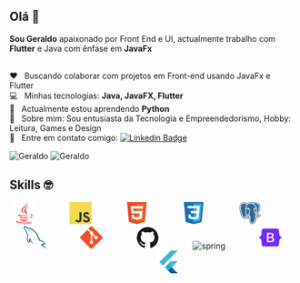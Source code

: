 ## Olá 👋

**Sou Geraldo** apaixonado por Front End e UI, actualmente trabalho com **Flutter** e Java com ênfase em **JavaFx**

 <br/> :heart: &nbsp; Buscando colaborar com projetos em Front-end usando JavaFx e Flutter
 <br/> :computer: &nbsp; Minhas tecnologias: **Java, JavaFX, Flutter** 
 <br/> :book: &nbsp; Actualmente estou aprendendo **Python**
 <br/> 💬  &nbsp; Sobre mim: Sou entusiasta da Tecnologia e Empreendedorismo, Hobby: Leitura, Games e Design
 <br/> :email: &nbsp; Entre em contato comigo: [![Linkedin Badge](https://img.shields.io/badge/-GeraldoQuende-blue?style=flat-square&logo=Linkedin&logoColor=white&link=https://www.linkedin.com/in/gquende/)](https://www.linkedin.com/in/gquende/) 
<p align="left">


<img align="center" src="https://github-readme-stats.vercel.app/api?username=gquende&show_icons=true&theme=graywhite" alt="Geraldo" />

<img align="center" src="https://github-readme-stats.vercel.app/api/top-langs/?username=gquende&layout=compact&hide=html" alt="Geraldo" />

</p>

## Skills :nerd_face:
<p align="center">
    <img height="40" src="https://raw.githubusercontent.com/devicons/devicon/master/icons/java/java-plain.svg">
    &nbsp;&nbsp;&nbsp;&nbsp;&nbsp;&nbsp;&nbsp;&nbsp;&nbsp;&nbsp;&nbsp;&nbsp;&nbsp;
    <img height="40" src="https://raw.githubusercontent.com/devicons/devicon/master/icons/javascript/javascript-original.svg">
    &nbsp;&nbsp;&nbsp;&nbsp;&nbsp;&nbsp;&nbsp;&nbsp;&nbsp;&nbsp;&nbsp;&nbsp;&nbsp;
    <img height="40" src="https://raw.githubusercontent.com/devicons/devicon/master/icons/html5/html5-original.svg">
    &nbsp;&nbsp;&nbsp;&nbsp;&nbsp;&nbsp;&nbsp;&nbsp;&nbsp;&nbsp;&nbsp;&nbsp;&nbsp;
    <img height="40" src="https://raw.githubusercontent.com/devicons/devicon/master/icons/css3/css3-original.svg">
    &nbsp;&nbsp;&nbsp;&nbsp;&nbsp;&nbsp;&nbsp;&nbsp;&nbsp;&nbsp;&nbsp;&nbsp;&nbsp;
    <img height="40" src="https://raw.githubusercontent.com/devicons/devicon/master/icons/postgresql/postgresql-plain.svg">
    &nbsp;&nbsp;&nbsp;&nbsp;&nbsp;&nbsp;&nbsp;&nbsp;&nbsp;&nbsp;&nbsp;&nbsp;&nbsp;
    <img height="40" src="https://raw.githubusercontent.com/devicons/devicon/master/icons/mysql/mysql-original.svg">
     &nbsp;&nbsp;&nbsp;&nbsp;&nbsp;&nbsp;&nbsp;&nbsp;&nbsp;&nbsp;&nbsp;&nbsp;&nbsp;
    <img height="40" src="https://raw.githubusercontent.com/devicons/devicon/master/icons/git/git-original.svg">
    &nbsp;&nbsp;&nbsp;&nbsp;&nbsp;&nbsp;&nbsp;&nbsp;&nbsp;&nbsp;&nbsp;&nbsp;&nbsp;
    <img height="40" src="https://raw.githubusercontent.com/devicons/devicon/master/icons/github/github-original.svg">
    &nbsp;&nbsp;&nbsp;&nbsp;&nbsp;&nbsp;&nbsp;&nbsp;&nbsp;&nbsp;&nbsp;&nbsp;&nbsp;
    <img height="40" src="https://www.vectorlogo.zone/logos/springio/springio-icon.svg" alt="spring" >
    &nbsp;&nbsp;&nbsp;&nbsp;&nbsp;&nbsp;&nbsp;&nbsp;&nbsp;&nbsp;&nbsp;&nbsp;&nbsp;
    <img height="40" src="https://raw.githubusercontent.com/devicons/devicon/master/icons/bootstrap/bootstrap-plain.svg">
    &nbsp;&nbsp;&nbsp;&nbsp;&nbsp;&nbsp;&nbsp;&nbsp;&nbsp;&nbsp;&nbsp;&nbsp;&nbsp;
    <img height="40" src="https://raw.githubusercontent.com/devicons/devicon/master/icons/flutter/flutter-original.svg">  
</p>

